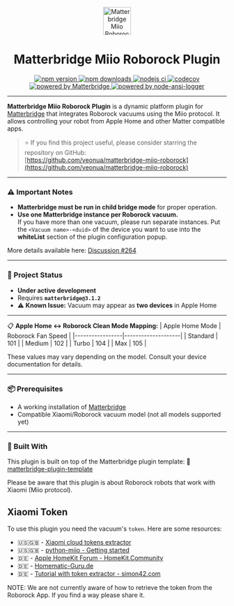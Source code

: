 <p align="center">
  <img src="./matterbridge.svg" alt="Matterbridge Miio Roborock Logo" width="64" height="64" />
</p>

<h1 align="center">Matterbridge Miio Roborock Plugin</h1>

<p align="center">
  <a href="https://www.npmjs.com/package/matterbridge-miio-roborock">
    <img src="https://img.shields.io/npm/v/matterbridge-miio-roborock.svg" alt="npm version" />
  </a>
  <a href="https://www.npmjs.com/package/matterbridge-miio-roborock">
    <img src="https://img.shields.io/npm/dt/matterbridge-miio-roborock.svg" alt="npm downloads" />
  </a>
  <a href="https://github.com/veonua/matterbridge-miio-roborock/actions/workflows/publish-matterbridge-plugin.yml/badge.svg">
    <img src="https://github.com/veonua/matterbridge-miio-roborock/actions/workflows/publish-matterbridge-plugin.yml/badge.svg" alt="nodejs ci" />
  </a>
  <a href="https://codecov.io/gh/veonua/matterbridge-miio-roborock">
    <img src="https://codecov.io/gh/veonua/matterbridge-miio-roborock/branch/main/graph/badge.svg" alt="codecov" />
  </a>
  <a href="https://www.npmjs.com/package/matterbridge">
    <img src="https://img.shields.io/badge/powered%20by-matterbridge-blue" alt="powered by Matterbridge" />
  </a>
  <a href="https://www.npmjs.com/package/node-ansi-logger">
    <img src="https://img.shields.io/badge/powered%20by-node--ansi--logger-blue" alt="powered by node-ansi-logger" />
  </a>
</p>

---

**Matterbridge Miio Roborock Plugin** is a dynamic platform plugin for [Matterbridge](https://www.npmjs.com/package/matterbridge) that integrates Roborock vacuums using the Miio protocol. It allows controlling your robot from Apple Home and other Matter compatible apps.

> ⭐ If you find this project useful, please consider starring the repository on GitHub:  
> [https://github.com/veonua/matterbridge-miio-roborock](https://github.com/veonua/matterbridge-miio-roborock)

---

### ⚠️ Important Notes

- **Matterbridge must be run in child bridge mode** for proper operation.
- **Use one Matterbridge instance per Roborock vacuum.**  
  If you have more than one vacuum, please run separate instances. Put the `<Vacuum name>-<duid>` of the device you want to use into the **whiteList** section of the plugin configuration popup.

More details available here: [Discussion #264](https://github.com/Luligu/matterbridge/discussions/264)

---

### 🚧 Project Status

- **Under active development**
- Requires **`matterbridge@3.1.2`**
- ⚠️ **Known Issue:** Vacuum may appear as **two devices** in Apple Home

---

📋 **Apple Home ↔️ Roborock Clean Mode Mapping:**
| Apple Home Mode | Roborock Fan Speed |
|-----------------|--------------------|
| Standard | 101 |
| Medium | 102 |
| Turbo | 104 |
| Max | 105 |

These values may vary depending on the model. Consult your device documentation for details.

---

### 📦 Prerequisites

- A working installation of [Matterbridge](https://github.com/Luligu/matterbridge)
- Compatible Xiaomi/Roborock vacuum model (not all models supported yet)

---

### 🧱 Built With

This plugin is built on top of the Matterbridge plugin template:
🔗 [matterbridge-plugin-template](https://github.com/Luligu/matterbridge-plugin-template)

Please be aware that this plugin is about Roborock robots that work with Xiaomi (Miio protocol).

## Xiaomi Token

To use this plugin you need the vacuum's `token`. Here are some resources:

- :us::gb: - [Xiaomi cloud tokens extractor](https://github.com/PiotrMachowski/Xiaomi-cloud-tokens-extractor)
- :us::gb: - [python-miio - Getting started](https://python-miio.readthedocs.io/en/latest/discovery.html)
- :de: - [Apple HomeKit Forum - HomeKit.Community](https://forum.smartapfel.de/forum/thread/370-xiaomi-token-auslesen/)
- :de: - [Homematic-Guru.de](https://homematic-guru.de/xiaomi-vacuum-staubsauger-roboter-mit-homematic-steuern)
- :de: - [Tutorial with token extractor - simon42.com](https://www.simon42.com/roborock-homekit-token-einfach/)

NOTE: We are not currently aware of how to retrieve the token from the Roborock App. If you find a way please share it.
